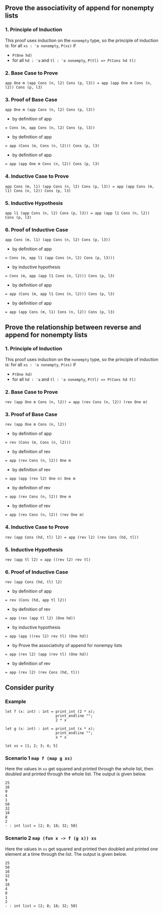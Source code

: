 ## Prove the associativity of append for nonempty lists

### 1. Principle of Induction

This proof uses induction on the `nonempty` type, so the principle of induction is:
for all `xs : 'a nonempty`, `P(xs)` if
- `P(One hd)`
- for all `hd : 'a` and `tl : 'a nonempty`, `P(tl) => P(Cons hd tl)`

### 2. Base Case to Prove

`app One m (app Cons (n, l2) Cons (p, l3)) = app (app One m Cons (n, l2)) Cons (p, l3)`

### 3. Proof of Base Case 

`app One m (app Cons (n, l2) Cons (p, l3))`

- by definition of app

`= Cons (m, app Cons (n, l2) Cons (p, l3))`

- by definition of app

`= app (Cons (m, Cons (n, l2))) Cons (p, l3)`

- by definition of app

`= app (app One m Cons (n, l2)) Cons (p, l3)`

### 4. Inductive Case to Prove

`app Cons (m, l1) (app Cons (n, l2) Cons (p, l3)) = app (app Cons (m, l1) Cons (n, l2)) Cons (p, l3)`

### 5. Inductive Hypothesis

`app l1 (app Cons (n, l2) Cons (p, l3)) = app (app l1 Cons (n, l2)) Cons (p, l3)`

### 6. Proof of Inductive Case

`app Cons (m, l1) (app Cons (n, l2) Cons (p, l3))`

- by definition of app

`= Cons (m, app l1 (app Cons (n, l2) Cons (p, l3)))`

- by inductive hypothesis

`= Cons (m, app (app l1 Cons (n, l2))) Cons (p, l3)`

- by definition of app

`= app (Cons (m, app l1 Cons (n, l2))) Cons (p, l3)`

- by definition of app

`= app (app Cons (m, l1) Cons (n, l2)) Cons (p, l3)`

## Prove the relationship between reverse and append for nonempty lists

### 1. Principle of Induction

This proof uses induction on the `nonempty` type, so the principle of induction is:
for all `xs : 'a nonempty`, `P(xs)` if
- `P(One hd)`
- for all `hd : 'a` and `tl : 'a nonempty`, `P(tl) => P(Cons hd tl)`

### 2. Base Case to Prove

`rev (app One m Cons (n, l2)) = app (rev Cons (n, l2)) (rev One m)`

### 3. Proof of Base Case 

`rev (app One m Cons (n, l2))`

- by definition of app

`= rev (Cons (m, Cons (n, l2)))`

- by definition of rev

`= app (rev Cons (n, l2)) One m`

- by definition of rev

`= app (app (rev l2) One n) One m`

- by definition of rev

`= app (rev Cons (n, l2)) One m`

- by definition of rev

`= app (rev Cons (n, l2)) (rev One m)`

### 4. Inductive Case to Prove

`rev (app Cons (hd, tl) l2) = app (rev l2) (rev Cons (hd, tl))`

### 5. Inductive Hypothesis

`rev (app tl l2) = app ((rev l2) rev tl)`

### 6. Proof of Inductive Case

`rev (app Cons (hd, tl) l2)`

- by definition of app

`= rev (Cons (hd, app tl l2))`

- by definition of rev

`= app (rev (app tl l2) (One hd))`

- by inductive hypothesis

`= app (app ((rev l2) rev tl) (One hd))`

- by Prove the associativity of append for nonempy lists

`= app (rev l2) (app (rev tl) (One hd))`

- by definition of rev

`= app (rev l2) (rev Cons (hd, tl))`

## Consider purity

### Example

```
let f (x: int) : int = print_int (2 * x);
                       print_endline "";
                       2 * x
```

```
let g (x: int) : int = print_int (x * x);
                       print_endline "";
                       x * x
```

`let xs = [1; 2; 3; 4; 5]`

### Scenario 1 `map f (map g xs)`

Here the values in `xs` get squared and printed through the whole list, then doubled and printed through the whole list. The output is given below.

```
25
16
9
4
1
50
32
18
8
2
- : int list = [2; 8; 18; 32; 50]
```

### Scenario 2 `map (fun x -> f (g x)) xs`

Here the values in `xs` get squared and printed then doubled and printed one element at a time through the list. The output is given below.

```
25
50
16
32
9
18
4
8
1
2
- : int list = [2; 8; 18; 32; 50]
```
